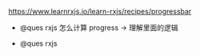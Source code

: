 https://www.learnrxjs.io/learn-rxjs/recipes/progressbar

-   @ques rxjs 怎么计算 progress -> 理解里面的逻辑

-   @ques rxjs
